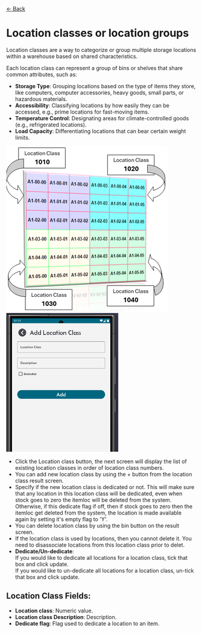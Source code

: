 [← Back](miniWMSConfiguration.md)

# Location classes or location groups

Location classes are a way to categorize or group multiple storage locations within a warehouse based on shared characteristics.

Each location class can represent a group of bins or shelves that share common attributes, such as:

- **Storage Type**: Grouping locations based on the type of items they store, like computers, computer accessories, heavy goods, small parts, or hazardous materials.
- **Accessibility**: Classifying locations by how easily they can be accessed, e.g., prime locations for fast-moving items.
- **Temperature Control**: Designating areas for climate-controlled goods (e.g., refrigerated locations).
- **Load Capacity**: Differentiating locations that can bear certain weight limits.

![Step 1](asset/locationClass.png)
![Step 2](asset/locationClassAdd.png)

- Click the Location class button, the next screen will display the list of existing location classes in order of location class numbers.
- You can add new location class by using the + button from the location class result screen.
- Specify if the new location class is dedicated or not. This will make sure that any location in this location class will be dedicated, even when stock goes to zero the itemloc will be deleted from the system. Otherwise, if this dedicate flag if off, then if stock goes to zero then the itemloc get deleted from the system, the location is made available again by setting it's empty flag to 'Y'.
- You can delete location class by using the bin button on the result screen.
- If the location class is used by locations, then you cannot delete it. You need to disassociate locations from this location class prior to delet.
- **Dedicate/Un-dedicate**:  
    If you would like to dedicate all locations for a location class, tick that box and click update.  
    If you would like to un-dedicate all locations for a location class, un-tick that box and click update.  
  

## Location Class Fields:

- **Location class**: Numeric value.
- **Location class Description**: Description.
- **Dedicate flag**: Flag used to dedicate a location to an item.

